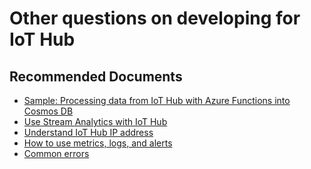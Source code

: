 <properties
    pageTitle="Other questions on developing for IoT Hub"
    description="Other questions on developing for IoT Hub"
    service="microsoft.devices"
    resource="iothubs"
    authors="jlian"
    ms.author="jlian"
    selfHelpType="generic"
    supportTopicIds="32680888"
    resourceTags=""
    productPesIds="15946"
    cloudEnvironments="public,BlackForest,Fairfax,Mooncake, usnat, ussec"
    articleId="8b0fa9c2-3f2a-4380-aad1-5d0d809387a3"
    ownershipId="AzureIot_IotHub"
/>

# Other questions on developing for IoT Hub

## **Recommended Documents**

* [Sample: Processing data from IoT Hub with Azure Functions into Cosmos DB](https://docs.microsoft.com/samples/azure-samples/functions-js-iot-hub-processing/processing-data-from-iot-hub-with-azure-functions/)<br>
* [Use Stream Analytics with IoT Hub](https://docs.microsoft.com/azure/stream-analytics/stream-analytics-get-started-with-azure-stream-analytics-to-process-data-from-iot-devices)<br>
* [Understand IoT Hub IP address](https://docs.microsoft.com/azure/iot-hub/iot-hub-understand-ip-address)<br>
* [How to use metrics, logs, and alerts](https://docs.microsoft.com/azure/iot-hub/tutorial-use-metrics-and-diags)<br>
* [Common errors](https://docs.microsoft.com/rest/api/iothub/common-error-codes)


